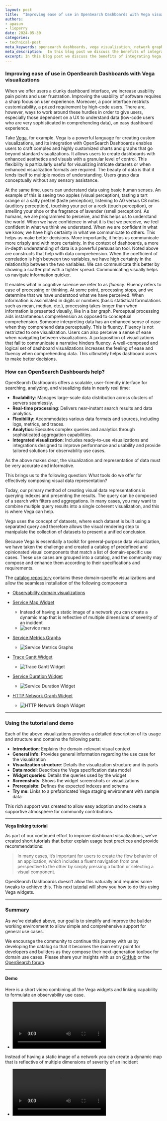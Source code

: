 ```yaml
---
layout: post
title:  "Improving ease of use in OpenSearch Dashboards with Vega visualizations"
authors:
- apasun
- lioperry
date: 2024-05-30
categories:
- technical-post
meta_keywords: opensearch dashboards, vega visualization, network graph 
meta_description:  In this blog post we discuss the benefits of integrating Vega, a toolkit for general-purpose data visualization with OpenSearch 
excerpt: In this blog post we discuss the benefits of integrating Vega, a toolkit for general-purpose data visualization.
---
```


### Improving ease of use in OpenSearch Dashboards with Vega visualizations
When we offer users a clunky dashboard interface, we increase usability pain points and user frustration. Improving the usability of software requires a sharp focus on user experience. Moreover, a poor interface restricts customizability, a prized requirement by high-code users. There are, however, ways to work around these hurdles in order to give users, especially those dependent on a UX to understand data (low-code users who are very sophisticated in comprehending data), an easy dashboard experience.

Take [Vega](https://github.com/opensearch-project/opensearch-catalog/blob/main/visualizations/DashboardLinkingNavigation.md), for example.
Vega is a powerful language for creating custom visualizations, and its integration with OpenSearch Dashboards enables users to craft complex and highly customized charts and graphs that go beyond standard visualizations. It allows users to create dashboards with enhanced aesthetics and visuals with a granular level of control. This flexibility is particularly useful for visualizing intricate datasets or when enhanced visualization formats are required.
The beauty of data is that it lends itself to multiple modes of understanding. Users grasp data conceptually without any sensory assistance.

At the same time, users can understand data using basic human senses. An example of this is seeing two apples (visual perception), tasting a tart orange or a salty pretzel (taste perception), listening to A0 versus C8 notes  (auditory perception), touching your pet or a rock (touch perception), or smelling your shoe or the fragrance of lavender (smell perception). As humans, we are programmed to perceive, and this helps us to understand the world.
When we have confidence in what it is that we perceive, we feel confident in what we think we understand. When we are confident in what we know, we have high certainty in what we communicate to others. This helps us make better decisions. More importantly, it helps us communicate more crisply and with more certainty. In the context of dashboards, a more in-depth understanding of data is a powerful persuasion tool.
Noted above are constructs that help with data comprehension. When the coefficient of correlation is high between two variables, we have high certainty in the relationship between the two variables. We can communicate this better by showing a scatter plot with a tighter spread. Communicating visually helps us navigate information quicker.

It enables what in cognitive science we refer to as *fluency*. Fluency refers to ease of processing or thinking. At some point, processing stops, and we determine that we have understood what we have perceived. When information is assimilated in digits or numbers (basic statistical formulations such as mean, median, etc.), processing takes longer than when information is presented visually, like in a bar graph. Perceptual processing aids instantaneous comprehension as opposed to conceptual comprehension. Someone interpreting data has an enhanced sense of ease when they comprehend data perceptually. This is fluency. Fluency is not restricted to one visualization. Users can also perceive a sense of ease when navigating between visualizations.
A juxtaposition of visualizations that fail to communicate a narrative hinders fluency. A well-composed and logical set of dashboard visualizations increases the feeling of ease and fluency when comprehending data. This ultimately helps dashboard users to make better decisions.


### **How can OpenSearch Dashboards help?**

OpenSearch Dashboards offers a scalable, user-friendly interface for searching, analyzing, and visualizing data in nearly real time:

* **Scalability**: Manages large-scale data distribution across clusters of servers seamlessly.
* **Real-time processing**: Delivers near-instant search results and data analytics.
* **Flexibility**: Accommodates various data formats and sources, including logs, metrics, and traces.
* **Analytics**: Executes complex queries and analytics through sophisticated aggregation capabilities.
* **Integrated visualization**: Includes ready-to-use visualizations and integrations designed to improve performance and usability and provide tailored solutions for observability use cases.

As the above makes clear, the visualization and representation of data must be very accurate and informative.

This brings us to the following question: What tools do we offer for effectively composing visual data representation?

Today, our primary method of creating visual data representations is querying indexes and presenting the results. The query can be composed of a search with filters and aggregations. In many cases, you may want to combine multiple query results into a single coherent visualization, and this is where Vega can help.

Vega uses the concept of datasets, where each dataset is built using a separated query and therefore allows the visual rendering step to manipulate the collection of datasets to present a unified conclusion.

Because Vega is essentially a toolkit for general-purpose data visualization, we have taken the challenge and created a catalog of predefined and opinionated visual components that match a list of domain-specific use cases. These use cases are grouped into a catalog, and the community may compose and enhance them according to their specifications and requirements.

The [catalog repository](https://github.com/opensearch-project/opensearch-catalog) contains these domain-specific visualizations and allow the seamless installation of the following components

 * [Observability domain visualizations](https://github.com/opensearch-project/opensearch-catalog/tree/main/visualizations/observability)

 * [Service Map Widget](https://github.com/opensearch-project/opensearch-catalog/tree/main/visualizations/observability/service-map)
   * Instead of having a static image of a network you can create a dynamic map that is reflective of multiple dimensions of severity of an incident
   * ![service map](/assets/media/blog-images/2024-05-30-Improving-Dashboards-usability-with-Vega/service-map.png)

 * [Service Metrics Graphs](https://github.com/opensearch-project/opensearch-catalog/tree/main/visualizations/observability/services-metrics-graphs)

   * ![Service Metrics Graphs](/assets/media/blog-images/2024-05-30-Improving-Dashboards-usability-with-Vega/services-metrics-graphs.png)

 * [Trace Gantt Widget](https://github.com/opensearch-project/opensearch-catalog/tree/main/visualizations/observability/traces-gantt-chart)
    * ![Trace Gantt Widget](/assets/media/blog-images/2024-05-30-Improving-Dashboards-usability-with-Vega/traces-gantt-chart.png)

 * [Service Duration Widget](https://github.com/opensearch-project/opensearch-catalog/tree/main/visualizations/observability/service-duration-heatmap)
    * ![Service Duration Widget](/assets/media/blog-images/2024-05-30-Improving-Dashboards-usability-with-Vega/service-duration.png)

 * [HTTP Network Graph Widget](https://github.com/opensearch-project/opensearch-catalog/tree/main/visualizations/observability/http)
    * ![HTTP Network Graph Widget](/assets/media/blog-images/2024-05-30-Improving-Dashboards-usability-with-Vega/http-network-graph.png)

* * *

### **Using the tutorial and demo**

Each of the above visualizations provides a detailed description of its usage and structure and contains the following parts:

* **Introduction**: Explains the domain-relevant visual context
* **General info**: Provides general information regarding the use case for the visualization
* **Visualization structure**: Details the visualization structure and its parts
* **Data model**: Describes the Vega specification data model
* **Widget queries**: Details the queries used by the widget
* **Screenshots**: Shows the widget screenshots or visualizations
* **Prerequisite**: Defines the expected indexes and schema
* **Try me**: Links to a prefabricated Vega staging environment with sample data

This rich support was created to allow easy adoption and to create a supportive atmosphere for community contributions.
* * *
**Vega linking tutorial**

As part of our continued effort to improve dashboard visualizations, we’ve created short tutorials that better explain usage best practices and provide recommendations:


>In many cases, it’s important for users to create the flow behavior of an application, which includes a fluent navigation from one perspective to the other by simply pressing a button or selecting a visual component.

OpenSearch Dashboards doesn’t allow this naturally and requires some tweaks to achieve this. This next [tutorial](https://github.com/opensearch-project/opensearch-catalog/blob/main/visualizations/DashboardLinkingNavigation.md) will show you how to do this using Vega widgets.

* * *

### Summary

As we’ve detailed above, our goal is to simplify and improve the builder working environment to allow simple and comprehensive support for general use cases.

We encourage the community to continue this journey with us by developing the catalog so that it becomes the main entry point for developers and builders as they compose their next-generation toolbox for domain use cases. Please share your insights with us on [GitHub](https://github.com/opensearch-project/opensearch-catalog) or the [OpenSearch forum](https://forum.opensearch.org/).
* * *

#### **Demo**

Here is a short video combining all the Vega widgets and linking capability to formulate an observability use case.

* ![demo video](/assets/media/blog-images/2024-05-30-Improving-Dashboards-usability-with-Vega/demo-showcase.mov)

Instead of having a static image of a network you can create a dynamic map that is reflective of multiple dimensions of severity of an incident
* ![service map demo](/assets/media/blog-images/2024-05-30-Improving-Dashboards-usability-with-Vega/service-map-demo.mov)
